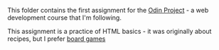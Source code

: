 This folder contains the first assignment for the <a href="https://www.theodinproject.com/">Odin Project</a> - a web development course that I'm following.

<p>This assignment is a practice of HTML basics - it was originally about recipes, but I prefer <a href="https://github.com/Emma-Selmeci/BoardGameElements">board games<a>